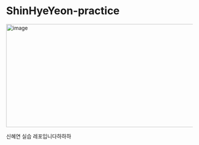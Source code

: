 # ShinHyeYeon-practice
<img width="1564" height="280" alt="image" src="https://github.com/user-attachments/assets/074a8c07-d732-41be-8e0f-0eaf0a4d8c4c" />

신혜연 실습 레포입니다하하하

